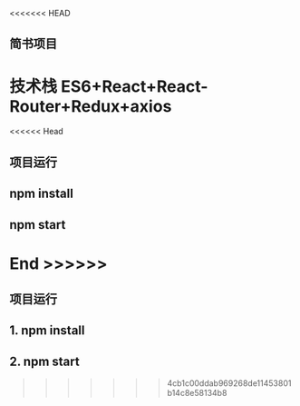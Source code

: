 <<<<<<< HEAD
## 简书项目 

# 技术栈 ES6+React+React-Router+Redux+axios 

<<<<<< Head

## 项目运行

## npm install 

## npm start 

End >>>>>>
=======
## 项目运行 

## 1. npm install 

## 2. npm start 
>>>>>>> 4cb1c00ddab969268de11453801b14c8e58134b8
